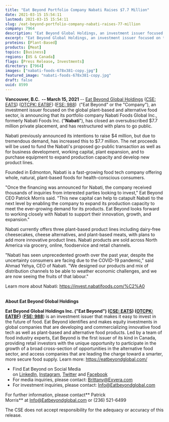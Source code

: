 ```yaml
---
title: "Eat Beyond Portfolio Company Nabati Raises $7.7 Million"
date: 2021-03-15 15:54:11
lastmod: 2021-03-15 15:54:11
slug: /eat-beyond-portfolio-company-nabati-raises-77-million
company: 7964
description: "Eat Beyond Global Holdings, an investment issuer focused on the global plant-based and alternative food sector, is announcing that its portfolio company Nabati Foods has closed an oversubscribed $7.7 million private placement, and has restructured with plans to go public."
excerpt: "Eat Beyond Global Holdings, an investment issuer focused on the global plant-based and alternative food sector, is announcing that its portfolio company Nabati Foods has closed an oversubscribed $7.7 million private placement, and has restructured with plans to go public."
proteins: [Plant-Based]
products: [Meat]
topics: [Business]
regions: [US & Canada]
flags: [Press Release, Investments]
directory: [7964]
images: ["nabati-foods-678x381-copy.jpg"]
featured_image: "nabati-foods-678x381-copy.jpg"
draft: false
uuid: 8599
---
```

**Vancouver, B.C.  -- March 15, 2021** -- [Eat Beyond Global
Holdings](https://eatbeyondglobal.com/) ([CSE:
EATS](https://thecse.com/en/listings/diversified-industries/eat-beyond-global-holdings-inc)) ([OTCPK:
EATBF](https://www.otcmarkets.com/stock/EATBF/overview)) ([FSE:
988](https://www.boerse-frankfurt.de/equity/eat-beyond-global-hldgs)) 
("Eat Beyond" or the "Company"), an investment issuer focused on the
global plant-based and alternative food sector, is announcing that its
portfolio company Nabati Foods Global Inc., formerly Nabati Foods Inc.
("**Nabati**"), has closed an oversubscribed \$7.7 million private
placement, and has restructured with plans to go public.

Nabati previously announced its intentions to raise \$4 million, but due
to tremendous demand, has increased this to \$7.7 million. The net
proceeds will be used to fund the Nabati's proposed go-public
transaction as well as for business development, working capital, plant
expansion, and to purchase equipment to expand production capacity and
develop new product lines.

Founded in Edmonton, Nabati is a fast-growing food tech company offering
whole, natural, plant-based foods for health-conscious consumers. 

"Once the financing was announced for Nabati, the company received
thousands of inquiries from interested parties looking to invest," Eat
Beyond CEO Patrick Morris said. "This new capital can help to catapult
Nabati to the next level by enabling the company to expand its
production capacity to meet the ever-growing demand for its products.
Eat Beyond looks forward to working closely with Nabati to support their
innovation, growth, and expansion."

Nabati currently offers three plant-based product lines including
dairy-free cheesecakes, cheese alternatives, and plant-based meats, with
plans to add more innovative product lines. Nabati products are sold
across North America via grocery, online, foodservice and retail
channels. 

"Nabati has seen unprecedented growth over the past year, despite the
uncertainty consumers are facing due to the COVID-19 pandemic," said
Ahmad Yehya, CEO of Nabati. "We designed our products and mix of
distribution channels to be able to weather economic challenges, and we
are now seeing the fruits of that labour."

Learn more about Nabati: <https://invest.nabatifoods.com/%C2%A0>\
 

**About Eat Beyond Global Holdings**

**Eat Beyond Global Holdings Inc. ("Eat Beyond") ([CSE:
EATS](https://thecse.com/en/listings/diversified-industries/eat-beyond-global-holdings-inc)) ([OTCPK:
EATBF](https://www.otcmarkets.com/stock/EATBF/overview))** (**[FSE:
988](https://www.boerse-frankfurt.de/equity/eat-beyond-global-hldgs)**) is
an investment issuer that makes it easy to invest in the future of food.
Eat Beyond identifies and makes equity investments in global companies
that are developing and commercializing innovative food tech as well as
plant-based and alternative food products. Led by a team of food
industry experts, Eat Beyond is the first issuer of its kind in Canada,
providing retail investors with the unique opportunity to participate in
the growth of a broad cross-section of opportunities in the alternative
food sector, and access companies that are leading the charge toward a
smarter, more secure food supply. Learn
more: <https://eatbeyondglobal.com/> 

-   Find Eat Beyond on Social Media
    on [LinkedIn](https://www.linkedin.com/company/eat-beyond-global-holdings), [Instagram](https://www.instagram.com/eatbeyondglobal/), [Twitter](http://twitter.com/eatbeyondglobal) and [Facebook](https://www.facebook.com/eatbeyondglobal) 
-   For media inquiries, please contact: <Brittany@Exvera.com>
-   For investment inquiries, please
    contact: [I](mailto:Info@Eatbeyondglobal.com)[nfo@Eatbeyondglobal.com](mailto:Info@Eatbeyondglobal.com) 

For further information, please contact** Patrick
Morris** at <Info@Eatbeyondglobal.com> or (236) 521-6499 

The CSE does not accept responsibility for the adequacy or accuracy of
this release.
